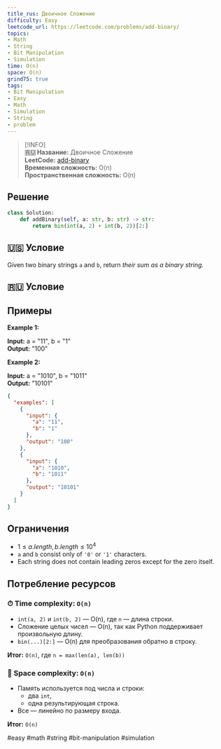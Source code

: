 ```yaml
---
title_rus: Двоичное Сложение
difficulty: Easy
leetcode_url: https://leetcode.com/problems/add-binary/
topics:
- Math
- String
- Bit Manipulation
- Simulation
time: O(n)
space: O(n)
grind75: true
tags:
- Bit Manipulation
- Easy
- Math
- Simulation
- String
- problem
---
```


> [!INFO]  
> **🇷🇺 Название:** Двоичное Сложение  
> **LeetCode:** [add-binary](https://leetcode.com/problems/add-binary/)  
> **Временная сложность:** O(n)  
> **Пространственная сложность:** O(n)  

## Решение

```python
class Solution:  
    def addBinary(self, a: str, b: str) -> str:  
        return bin(int(a, 2) + int(b, 2))[2:]
```

## 🇺🇸 Условие

Given two binary strings `a` and `b`, return _their sum as a binary string_.

## 🇷🇺 Условие

<!-- Место для вставки перевода на русском языке -->

## Примеры

**Example 1:**

**Input:** a = "11", b = "1"  
**Output:** "100"  

**Example 2:**

**Input:** a = "1010", b = "1011"  
**Output:** "10101"  

```json
{
  "examples": [
    {
      "input": {
        "a": "11",
        "b": "1"
      },
      "output": "100"
    },
    {
      "input": {
        "a": "1010",
        "b": "1011"
      },
      "output": "10101"
    }
  ]
}
```

## Ограничения

- $1 \leq a.length, b.length \leq 10^4$
- `a` and `b` consist only of `'0'` or `'1'` characters.
- Each string does not contain leading zeros except for the zero itself.

## Потребление ресурсов
### ⏱ Time complexity: `O(n)`

- `int(a, 2)` и `int(b, 2)` — O(n), где `n` — длина строки.
- Сложение целых чисел — O(n), так как Python поддерживает произвольную длину.
- `bin(...)[2:]` — O(n) для преобразования обратно в строку.

**Итог:** `O(n)`, где `n = max(len(a), len(b))`

### 🧠 Space complexity: `O(n)`

- Память используется под числа и строки:
    - два `int`,
    - одна результирующая строка.
- Все — линейно по размеру входа.

**Итог:** `O(n)`

#easy #math #string #bit-manipulation #simulation
